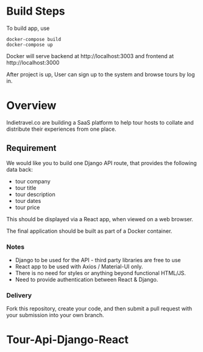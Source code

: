 # Build Steps
To build app, use 

    docker-compose build
    docker-compose up
    
Docker will serve backend at http://localhost:3003 
and frontend at http://localhost:3000

After project is up, User can sign up to the system and browse tours by log in. 
# Overview

Indietravel.co are building a SaaS platform to help tour hosts to collate and distribute their experiences from one place. 

## Requirement

We would like you to build one Django API route, that provides the following data back:

* tour company
* tour title
* tour description
* tour dates
* tour price

This should be displayed via a React app, when viewed on a web browser.

The final application should be built as part of a Docker container.

### Notes

* Django to be used for the API - third party libraries are free to use
* React app to be used with Axios / Material-UI only.
* There is no need for styles or anything beyond functional HTML/JS.
* Need to provide authentication between React & Django.

### Delivery

Fork this repository, create your code, and then submit a pull request with your submission into your own branch.
# Tour-Api-Django-React
